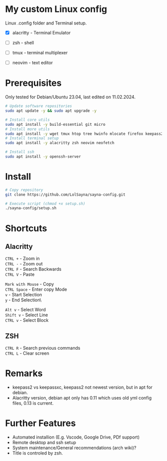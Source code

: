 # My custom Linux config

Linux .config folder and Terminal setup.

- [x] alacritty - Terminal Emulator
- [ ] zsh - shell
- [ ] tmux - terminal multiplexer
- [ ] neovim - text editor


# Prerequisites

Only tested for Debian/Ubuntu 23.04, last edited on 11.02.2024.
```bash
# Update software repositories
sudo apt update -y && sudo apt upgrade -y

# Install core utils
sudo apt install -y build-essential git micro
# Install more utils
sudo apt install -y wget tmux htop tree hwinfo mlocate firefox keepass2 
# Install terminal setup
sudo apt install -y alacritty zsh neovim neofetch  

# Install ssh
sudo apt install -y openssh-server
```


# Install
```bash
# Copy repository
git clone https://github.com/LolSayna/sayna-config.git

# Execute script (chmod +x setup.sh)
./sayna-config/setup.sh
```


# Shortcuts
## Alacritty
`CTRL +` - Zoom in\
`CTRL -` - Zoom out\
`CTRL F` - Search Backwards\
`CTRL V` - Paste

`Mark with Mouse` - Copy\
`CTRL Space` - Enter copy Mode\
`v` - Start Selection\
`y` - End Selection\

`Alt v` - Select Word\
`Shift v` - Select Line\
`CTRL v` - Select Block

## ZSH
`CTRL R` - Search previous commands\
`CTRL L` - Clear screen

# Remarks
* keepass2 vs keepassxc, keepass2 not newest version, but in apt for debian.
* Alacritty version, debian apt only has 0.11 which uses old yml config files, 0.13 is current.

# Further Features
* Automated installion (E.g. Vscode, Google Drive, PDf support)
* Remote desktop and ssh setup
* System maintenance/General recommendations (arch wiki)?
* Title is controled by zsh.

